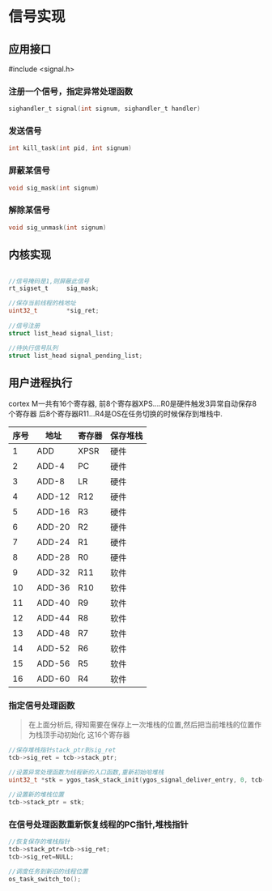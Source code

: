 # 信号实现

## 应用接口
#include <signal.h>

### 注册一个信号，指定异常处理函数
```c
sighandler_t signal(int signum, sighandler_t handler)
```

### 发送信号
```c
int kill_task(int pid, int signum)
```

### 屏蔽某信号
```c
void sig_mask(int signum)
```

### 解除某信号
```c
void sig_unmask(int signum)
```
## 内核实现

```c

//信号掩码是1,则屏蔽此信号                       
rt_sigset_t     sig_mask;

//保存当前线程的栈地址                          
uint32_t        *sig_ret; 
    
//信号注册
struct list_head signal_list; 

//待执行信号队列
struct list_head signal_pending_list;
```

## 用户进程执行

cortex M一共有16个寄存器, 前8个寄存器XPS....R0是硬件触发3异常自动保存8个寄存器
后8个寄存器R11...R4是OS在任务切换的时候保存到堆栈中.

序号 | 地址 |寄存器| 保存堆栈
---|  ----  | ----  |----
1|ADD|XPSR|硬件
2|ADD-4|PC|硬件
3|ADD-8|LR|硬件
4|ADD-12|R12|硬件
5|ADD-16|R3|硬件
6|ADD-20|R2|硬件
7|ADD-24|R1|硬件
8|ADD-28|R0|硬件
9|ADD-32|R11|软件
10|ADD-36|R10|软件
11|ADD-40|R9|软件
12|ADD-44|R8|软件
13|ADD-48|R7|软件
14|ADD-52|R6|软件
15|ADD-56|R5|软件
16|ADD-60|R4|软件

### 指定信号处理函数
> 在上面分析后, 得知需要在保存上一次堆栈的位置,然后把当前堆栈的位置作为栈顶手动初始化
> 这16个寄存器

```c
//保存堆栈指针stack_ptr到sig_ret
tcb->sig_ret = tcb->stack_ptr;

//设置异常处理函数为线程新的入口函数,重新初始哈堆栈
uint32_t *stk = ygos_task_stack_init(ygos_signal_deliver_entry, 0, tcb->stack_ptr, 0);

//设置新的堆栈位置
tcb->stack_ptr = stk;
```

### 在信号处理函数重新恢复线程的PC指针,堆栈指针
```c
//恢复保存的堆栈指针
tcb->stack_ptr=tcb->sig_ret;
tcb->sig_ret=NULL;

//调度任务到新旧的线程位置
os_task_switch_to();
```
